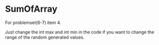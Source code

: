 # SumOfArray
For problemset(6-7) item 4.

Just change the int max and int min in the code if you want to change the range of the random generated values.


